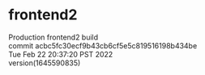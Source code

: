 # frontend2  
Production frontend2 build  
commit acbc5fc30ecf9b43cb6cf5e5c819516198b434be  
Tue Feb 22 20:37:20 PST 2022  
version(1645590835)  
